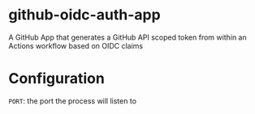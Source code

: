 # github-oidc-auth-app

A GitHub App that generates a GitHub API scoped token from within an Actions workflow based on OIDC claims


# Configuration

`PORT`: the port the process will listen to